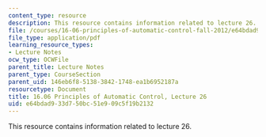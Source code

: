 ```yaml
---
content_type: resource
description: This resource contains information related to lecture 26.
file: /courses/16-06-principles-of-automatic-control-fall-2012/e64bdad933d750bc51e909c5f19b2132_MIT16_06F12_Lecture_26.pdf
file_type: application/pdf
learning_resource_types:
- Lecture Notes
ocw_type: OCWFile
parent_title: Lecture Notes
parent_type: CourseSection
parent_uid: 146eb6f8-5138-3842-1748-ea1b6952187a
resourcetype: Document
title: 16.06 Principles of Automatic Control, Lecture 26
uid: e64bdad9-33d7-50bc-51e9-09c5f19b2132
---
```

This resource contains information related to lecture 26.

